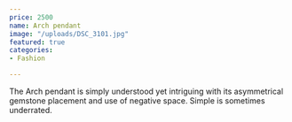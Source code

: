 ```yaml
---
price: 2500
name: Arch pendant
image: "/uploads/DSC_3101.jpg"
featured: true
categories:
- Fashion

---
```

The Arch pendant is simply understood yet intriguing with its asymmetrical gemstone placement and use of negative space. Simple is sometimes underrated.